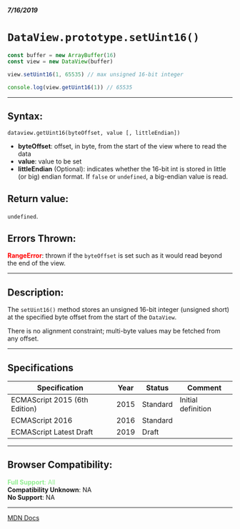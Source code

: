 ##### 7/16/2019
# `DataView.prototype.setUint16()`

```js
const buffer = new ArrayBuffer(16)
const view = new DataView(buffer)

view.setUint16(1, 65535) // max unsigned 16-bit integer

console.log(view.getUint16(1)) // 65535
```

---

## Syntax:
`dataview.getUint16(byteOffset, value [, littleEndian])`

* **byteOffset**: offset, in byte, from the start of the view where to read the data
* **value**: value to be set
* **littleEndian** (Optional): indicates whether the 16-bit int is stored in little (or big) endian format.  If `false` or `undefined`, a big-endian value is read.  

## Return value:
`undefined`.

## Errors Thrown:
**<span style="color: red">RangeError</span>**: thrown if the `byteOffset` is set such as it would read beyond the end of the view.

---

## Description:
The `setUint16()` method stores an unsigned 16-bit integer (unsigned short) at the specified byte offset from the start of the `DataView`.

There is no alignment constraint; multi-byte values may be fetched from any offset.

---

## Specifications
| Specification | Year | Status | Comment |
|---|---|---|---|
| ECMAScript 2015 (6th Edition) | 2015 | Standard | Initial definition |
| ECMAScript 2016 | 2016 | Standard |  |
| ECMAScript Latest Draft | 2019 | Draft |  |

---

## Browser Compatibility:
<span style="color: lightgreen">**Full Support**: All</span>  
**Compatibility Unknown**: NA  
**No Support**: NA

---

[MDN Docs](https://developer.mozilla.org/en-US/docs/Web/JavaScript/Reference/Global_Objects/DataView/setUint16)